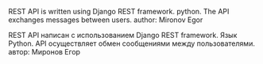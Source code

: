 REST API is written using Django REST framework. python.
The API exchanges messages between users.
author: Mironov Egor

REST API написан с использованием Django REST framework. Язык Python.
API осуществляет обмен сообщениями между пользователями.
автор: Миронов Егор

